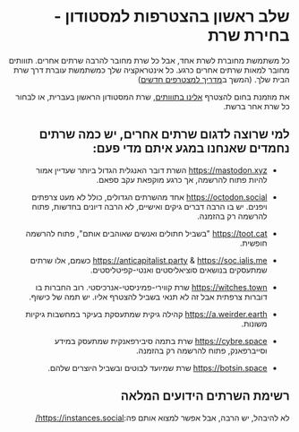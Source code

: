 <div dir="rtl">

# שלב ראשון בהצטרפות למסטודון - בחירת שרת

כל משתמשת מחוברת לשרת אחד, אבל כל שרת מחובר להרבה שרתים אחרים. תווותים מחובר למאות שרתים אחרים כרגע. כל אינטראקציה שלך כמשתמשת עוברת דרך שרת הבית שלך. (המשך ב[מדריך למצטרפים חדשים](https://github.com/Toootim/Resources/blob/master/info/welcome.md))

את מוזמנת בחום להצטרף [אלינו בתווותים](https://tooot.im), שרת המסטודון הראשון בעברית, או לבחור כל שרת אחר ברשת.

## למי שרוצה לדגום שרתים אחרים, יש כמה שרתים נחמדים שאנחנו במגע איתם מדי פעם:


- https://mastodon.xyz 
השרת דובר האנגלית הגדול ביותר שעדיין אמור להיות פתוח להרשמה, אך כרגע מוקפאת עקב ספאם.

- https://octodon.social
אחד מהשרתים הגדולים, כולל לא מעט צרפתים ויפנים. יש בו הרבה דברים גיקים ואישיים, לא הרבה דיונים בחדשות, פתוח להרשמה רק בהזמנה.

- https://toot.cat
"בשביל חתולים ואנשים שאוהבים אותם", פתוח להרשמה חופשית.

- https://anticapitalist.party & https://soc.ialis.me
כשמם, אלו שרתים שמתעסקים בנושאים סוציאליסטים ואנטי-קפיטליסטים.

- https://witches.town
שרת קווירי-פמיניסטי-אנרכיסטי. רוב החברות בו דוברות צרפתית אבל זה לא תנאי בשביל להצטרף אליו. יש תמה של כישוף.

- https://a.weirder.earth
קהילה גיקית שמתעסקת בעיקר במחשבות גיקיות משונות.

- https://cybre.space
שרת בתמה סיבירפאנקית שמתעסק במידע וסייברפאנק, פתוח להרשמה רק בהזמנה.

- https://botsin.space
שרת שמיועד לבוטים ובשביל היוצרים שלהם.

## רשימת השרתים הידועים המלאה
לא להיבהל, יש הרבה, אבל אפשר למצוא אותם פה:https://instances.social/
</div>
